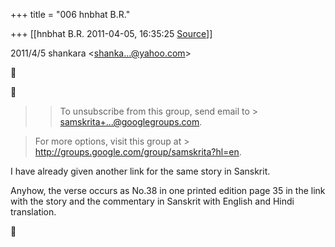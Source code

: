 +++
title = "006 hnbhat B.R."

+++
[[hnbhat B.R.	2011-04-05, 16:35:25 [Source](https://groups.google.com/g/samskrita/c/mvBpVwKmWow)]]



  
  

2011/4/5 shankara \<[shanka...@yahoo.com]()\>  





> 
> > To unsubscribe from this group, send email to > [samskrita+...@googlegroups.com]().  
> > 

> For more options, visit this group at > <http://groups.google.com/group/samskrita?hl=en>.  

  
  
I have already given another link for the same story in Sanskrit.  

  

Anyhow, the verse occurs as No.38 in one printed edition page 35 in the link with the story and the commentary in Sanskrit with English and Hindi translation.



